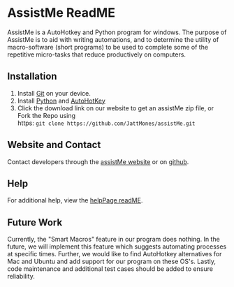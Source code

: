 # AssistMe ReadME
AssistMe is a AutoHotkey and Python program for windows. The
purpose of AssistMe is to aid with writing automations, and
to determine the utility of macro-software (short programs)
to be used to complete some of the repetitive micro-tasks
that reduce productively on computers.

## Installation
1. Install [Git](https://git-scm.com/downloads) on your device.
2. Install [Python](https://www.python.org/downloads/) and [AutoHotKey](https://www.autohotkey.com/)
3. Click the download link on our website to get an assistMe
zip file, or Fork the Repo using </br>https: `git clone https://github.com/JattMones/assistMe.git`

## Website and Contact
Contact developers through the [assistMe website](https://assist-me-download.netlify.com/)
or on [github](https://github.com/JattMones/assistMe).

## Help
For additional help, view the [helpPage readME]().

## Future Work
Currently, the "Smart Macros" feature in our program does
nothing. In the future, we will implement this feature which
suggests automating processes at specific times. Further,
we would like to find AutoHotkey alternatives for Mac and
Ubuntu and add support for our program on these OS's.
Lastly, code maintenance and additional test cases should be
added to ensure reliability.   
